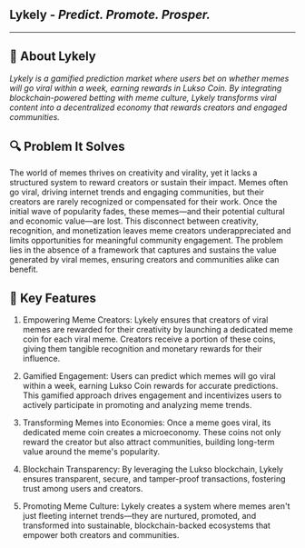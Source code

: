 ## **Lykely** - *Predict. Promote. Prosper.*  
---

## 🚀 **About Lykely**  
*Lykely is a gamified prediction market where users bet on whether memes will go viral within a week, earning rewards in Lukso Coin. By integrating blockchain-powered betting with meme culture, Lykely transforms viral content into a decentralized economy that rewards creators and engaged communities.*

## **🔍 Problem It Solves**  
The world of memes thrives on creativity and virality, yet it lacks a structured system to reward creators or sustain their impact. Memes often go viral, driving internet trends and engaging communities, but their creators are rarely recognized or compensated for their work. Once the initial wave of popularity fades, these memes—and their potential cultural and economic value—are lost. This disconnect between creativity, recognition, and monetization leaves meme creators underappreciated and limits opportunities for meaningful community engagement. The problem lies in the absence of a framework that captures and sustains the value generated by viral memes, ensuring creators and communities alike can benefit.

## **🎯 Key Features**  

1. Empowering Meme Creators: Lykely ensures that creators of viral memes are rewarded for their creativity by launching a dedicated meme coin for each viral meme. Creators receive a portion of these coins, giving them tangible recognition and monetary rewards for their influence.

2. Gamified Engagement: Users can predict which memes will go viral within a week, earning Lukso Coin rewards for accurate predictions. This gamified approach drives engagement and incentivizes users to actively participate in promoting and analyzing meme trends.

3. Transforming Memes into Economies: Once a meme goes viral, its dedicated meme coin creates a microeconomy. These coins not only reward the creator but also attract communities, building long-term value around the meme's popularity.

4. Blockchain Transparency: By leveraging the Lukso blockchain, Lykely ensures transparent, secure, and tamper-proof transactions, fostering trust among users and creators.

5. Promoting Meme Culture: Lykely creates a system where memes aren't just fleeting internet trends—they are nurtured, promoted, and transformed into sustainable, blockchain-backed ecosystems that empower both creators and communities.

